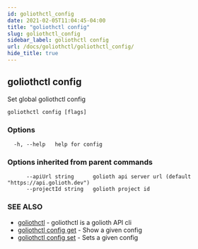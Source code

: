 ```yaml
---
id: goliothctl_config
date: 2021-02-05T11:04:45-04:00
title: "goliothctl config"
slug: goliothctl_config
sidebar_label: goliothctl config
url: /docs/goliothctl/goliothctl_config/
hide_title: true
---
```

## goliothctl config

Set global goliothctl config

```
goliothctl config [flags]
```

### Options

```
  -h, --help   help for config
```

### Options inherited from parent commands

```
      --apiUrl string      golioth api server url (default "https://api.golioth.dev")
      --projectId string   golioth project id
```

### SEE ALSO

* [goliothctl](/docs/goliothctl/goliothctl/)	 - goliothctl is a golioth API cli
* [goliothctl config get](/docs/goliothctl/goliothctl_config_get/)	 - Show a given config
* [goliothctl config set](/docs/goliothctl/goliothctl_config_set/)	 - Sets a given config

